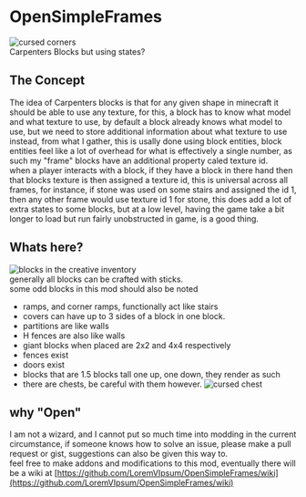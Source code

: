 # OpenSimpleFrames

![cursed corners](https://media.discordapp.net/attachments/978361179892240475/1048346676420694078/image.png)
<br>
Carpenters Blocks but using states?
## The Concept
The idea of Carpenters blocks is that for any given shape in minecraft it should be able to use any texture, for this, a block has to know what model and what texture to use, by default a block already knows what model to use, but we need to store additional information about what texture to use instead, from what I gather, this is usally done using block entities, block entities feel like a lot of overhead for what is effectively a single number, as such my "frame" blocks have an additional property caled texture id.
<br>
when a player interacts with a block, if they have a block in there hand then that blocks texture is then assigned a texture id, this is universal across all frames, for instance, if stone was used on some stairs and assigned the id 1, then any other frame would use texture id 1 for stone, this does add a lot of extra states to some blocks, but at a low level, having the game take a bit longer to load but run fairly unobstructed in game, is a good thing.

## Whats here?
![blocks in the creative inventory](https://media.discordapp.net/attachments/978361179892240475/1050470803398987796/image.png)
<br>
generally all blocks can be crafted with sticks.
<br>
some odd blocks in this mod should also be noted
- ramps, and corner ramps, functionally act like stairs
- covers can have up to 3 sides of a block in one block.
- partitions are like walls
- H fences are also like walls
- giant blocks when placed are 2x2 and 4x4 respectively
- fences exist
- doors exist
- blocks that are 1.5 blocks tall one up, one down, they render as such
- there are chests, be careful with them however.
![cursed chest](https://media.discordapp.net/attachments/334772849233625102/1050178587690532894/image.png)

## why "Open"
I am not a wizard, and I cannot put so much time into modding in the current circumstance, if someone knows how to solve an issue, please make a pull request or gist, suggestions can also be given this way to.
<br>
feel free to make addons and modifications to this mod, eventually there will be a wiki at [https://github.com/LoremVIpsum/OpenSimpleFrames/wiki](https://github.com/LoremVIpsum/OpenSimpleFrames/wiki)
